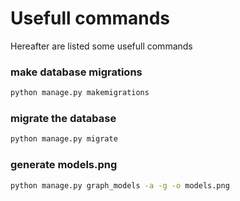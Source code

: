 # Usefull commands

Hereafter are listed some usefull commands

### make database migrations

```bash
python manage.py makemigrations
```

### migrate the database

```bash
python manage.py migrate
```


### generate models.png

```bash
python manage.py graph_models -a -g -o models.png
```

